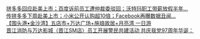   
[拼多多回应赴美上市；百度诉前员工遭仲裁委驳回；沃特玛职工带薪放假半年...](http://www.dianyue.me/archives/338/3u73f4xnqgtl1wqi/)  
[传拼多多下周赴美上市；小米公开认购超10倍；Facebook再曝数据丑闻…](http://www.dianyue.me/archives/780/xcdsldn62ck8wmo5/)  
[【围头港•金沙湾】五店市+万达广场+施琅故居+月亮湾 一日游](http://www.dianyue.me/archives/099/w6ckhmiast2zn13z/)  
[晋江消防与万达影城（晋江SM店）员工开展警民共建活动 共庆我党97周年华诞：](http://www.dianyue.me/archives/491/hcj6vfuj88wm4g16/)